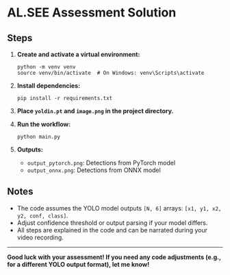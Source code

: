 # AL.SEE Assessment Solution

## Steps

1. **Create and activate a virtual environment:**
   ```
   python -m venv venv
   source venv/bin/activate  # On Windows: venv\Scripts\activate
   ```

2. **Install dependencies:**
   ```
   pip install -r requirements.txt
   ```

3. **Place `yoldin.pt` and `image.png` in the project directory.**

4. **Run the workflow:**
   ```
   python main.py
   ```

5. **Outputs:**
   - `output_pytorch.png`: Detections from PyTorch model
   - `output_onnx.png`: Detections from ONNX model

## Notes

- The code assumes the YOLO model outputs `[N, 6]` arrays: `[x1, y1, x2, y2, conf, class]`.
- Adjust confidence threshold or output parsing if your model differs.
- All steps are explained in the code and can be narrated during your video recording.

---

**Good luck with your assessment! If you need any code adjustments (e.g., for a different YOLO output format), let me know!** 